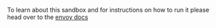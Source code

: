To learn about this sandbox and for instructions on how to run it please head over
to the [envoy docs](https://www.envoyproxy.io/docs/envoy/latest/start/sandboxes/opencensus)
